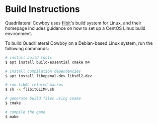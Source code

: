 # Build Instructions

Quadrilateral Cowboy uses [flibit](https://icculus.org/finger/flibitijibibo)'s build system for Linux, and their homepage includes guidance on how to set up a CentOS Linux build environment.

To build Quadrilateral Cowboy on a Debian-based Linux system, run the following commands:

```sh
# install build tools
$ apt install build-essential cmake m4

# install compilation dependencies
$ apt install libopenal-dev libsdl2-dev

# run libGL-related macros
$ sh -x flibitGLIMP.sh

# generate build files using cmake
$ cmake .

# compile the game
$ make
```

